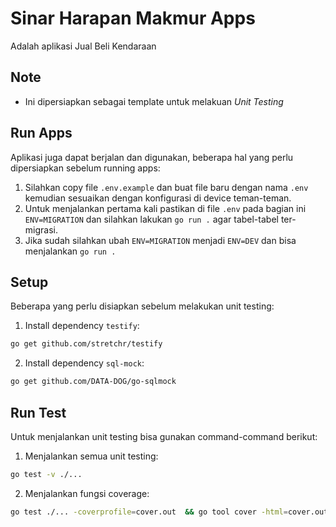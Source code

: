 # Sinar Harapan Makmur Apps

Adalah aplikasi Jual Beli Kendaraan

## Note

- Ini dipersiapkan sebagai template untuk melakuan _Unit Testing_

## Run Apps

Aplikasi juga dapat berjalan dan digunakan, beberapa hal yang perlu dipersiapkan sebelum running apps:

1. Silahkan copy file `.env.example` dan buat file baru dengan nama `.env` kemudian sesuaikan dengan konfigurasi di device teman-teman.
2. Untuk menjalankan pertama kali pastikan di file `.env` pada bagian ini `ENV=MIGRATION` dan silahkan lakukan `go run .` agar tabel-tabel ter-migrasi.
3. Jika sudah silahkan ubah `ENV=MIGRATION` menjadi `ENV=DEV` dan bisa menjalankan `go run .`

## Setup

Beberapa yang perlu disiapkan sebelum melakukan unit testing:

1. Install dependency `testify`:

```bash
go get github.com/stretchr/testify
```

2. Install dependency `sql-mock`:

```bash
go get github.com/DATA-DOG/go-sqlmock
```

## Run Test

Untuk menjalankan unit testing bisa gunakan command-command berikut:

1. Menjalankan semua unit testing:

```bash
go test -v ./...
```

2. Menjalankan fungsi coverage:

```bash
go test ./... -coverprofile=cover.out  && go tool cover -html=cover.out
```
